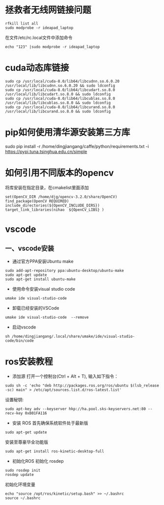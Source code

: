 # 拯救者无线网链接问题 
``` 
rfkill list all  
sudo modprobe -r ideapad_laptop 
```
在文件/etc/rc.local文件中添加命令
```
echo "123" |sudo modprobe -r ideapad_laptop
```

# cuda动态库链接 
```  
sudo cp /usr/local/cuda-8.0/lib64/libcudnn.so.6.0.20 /usr/local/lib/libcudnn.so.6.0.20 && sudo ldconfig  
sudo cp /usr/local/cuda-8.0/lib64/libcudart.so.8.0 /usr/local/lib/libcudart.so.8.0 && sudo ldconfig  
sudo cp /usr/local/cuda-8.0/lib64/libcublas.so.8.0 /usr/local/lib/libcublas.so.8.0 && sudo ldconfig  
sudo cp /usr/local/cuda-8.0/lib64/libcurand.so.8.0 /usr/local/lib/libcurand.so.8.0 && sudo ldconfig  
```  
# pip如何使用清华源安装第三方库
sudo pip install -r /home/dingjiangang/caffe/python/requirements.txt -i https://pypi.tuna.tsinghua.edu.cn/simple    

# 如何引用不同版本的opencv  
将库安装在指定目录，在cmakelist里面添加  
```  
set(OpenCV_DIR /home/djg/opencv-3.2.0/share/OpenCV)   
find_package(OpenCV REQUIRED)   
include_directories(${OpenCV_INCLUDE_DIRS})   
target_link_libraries(nihao  ${OpenCV_LIBS} ) 
```   

# vscode  
## 一、vscode安装  
+ 通过官方PPA安装Ubuntu make  
```
sudo add-apt-repository ppa:ubuntu-desktop/ubuntu-make  
sudo apt-get update  
sudo apt-get install ubuntu-make  
```
- 使用命令安装visual studio code 
```  
umake ide visual-studio-code  
``` 
- 卸载已经安装的VSCode  
```
umake ide visual-studio-code  --remove 
``` 
- 启动vscode
``` 
sh /home/dingjiangang/.local/share/umake/ide/visual-studio-code/bin/code  
``` 
# ros安装教程     
- 添加源 
打开一个控制台(Ctrl + Alt + T), 输入如下指令：  
```  
sudo sh -c 'echo "deb http://packages.ros.org/ros/ubuntu $(lsb_release -sc) main" > /etc/apt/sources.list.d/ros-latest.list'        
```
设置秘钥:   
```  
sudo apt-key adv --keyserver hkp://ha.pool.sks-keyservers.net:80 --recv-key 0xB01FA116  
```  
- 安装 ROS
首先确保系统软件处于最新版   
```  
sudo apt-get update    
```   
安装至尊豪华全功能版  
```  
sudo apt-get install ros-kinetic-desktop-full   
``` 
- 初始化ROS
初始化 rosdep  
```  
sudo rosdep init  
rosdep update  
```  
初始化环境变量    
```   
echo "source /opt/ros/kinetic/setup.bash" >> ~/.bashrc
source ~/.bashrc
```  



